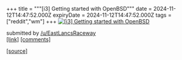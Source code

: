 +++
title = """[i3] Getting started with OpenBSD"""
date = 2024-11-12T14:47:52.000Z
expiryDate = 2024-11-12T14:47:52.000Z
tags = ["reddit","wm"]
+++
[![[i3] Getting started with OpenBSD](https://preview.redd.it/ibfq3k84hh0e1.png?width=640&crop=smart&auto=webp&s=e5f131e115640cce9e9b136405a085731f0c079a "[i3] Getting started with OpenBSD")](https://www.reddit.com/r/unixporn/comments/1gpmd5b/i3_getting_started_with_openbsd/)

submitted by [/u/EastLancsRaceway](https://www.reddit.com/user/EastLancsRaceway)  
[\[link\]](https://i.redd.it/ibfq3k84hh0e1.png) [\[comments\]](https://www.reddit.com/r/unixporn/comments/1gpmd5b/i3_getting_started_with_openbsd/)

[[source]](https://www.reddit.com/r/unixporn/comments/1gpmd5b/i3_getting_started_with_openbsd/)
